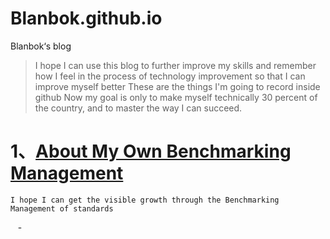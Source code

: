 # Blanbok.github.io
Blanbok‘s blog

> I hope I can use this blog to further improve my skills and remember how I feel in the process of technology improvement so that I can improve myself better
  These are the things I'm going to record inside github
  Now my goal is only to make myself technically 30 percent of the country, and to master the way I can succeed.

# 1、[About My Own Benchmarking Management](https://github.com/Blanbok/AboutMyOwnBenchmarkingManagement/blob/master/README.md)
    I hope I can get the visible growth through the Benchmarking Management of standards
    - 
